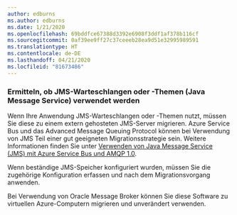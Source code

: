 ```yaml
---
author: edburns
ms.author: edburns
ms.date: 1/21/2020
ms.openlocfilehash: 69bddfce67388d3392e6908f3ddf1af378b116cf
ms.sourcegitcommit: 0af39ee9ff27c37ceeeb28ea9d51e32995989591
ms.translationtype: HT
ms.contentlocale: de-DE
ms.lasthandoff: 04/21/2020
ms.locfileid: "81673486"
---
```

### <a name="determine-whether-java-message-service-jms-queues-or-topics-are-in-use"></a>Ermitteln, ob JMS-Warteschlangen oder -Themen (Java Message Service) verwendet werden

Wenn Ihre Anwendung JMS-Warteschlangen oder -Themen nutzt, müssen Sie diese zu einem extern gehosteten JMS-Server migrieren. Azure Service Bus und das Advanced Message Queuing Protocol können bei Verwendung von JMS Teil einer gut geeigneten Migrationsstrategie sein. Weitere Informationen finden Sie unter [Verwenden von Java Message Service (JMS) mit Azure Service Bus und AMQP 1.0](/azure/service-bus-messaging/service-bus-java-how-to-use-jms-api-amqp).

Wenn beständige JMS-Speicher konfiguriert wurden, müssen Sie die zugehörige Konfiguration erfassen und nach dem Migrationsvorgang anwenden.

Bei Verwendung von Oracle Message Broker können Sie diese Software zu virtuellen Azure-Computern migrieren und unverändert verwenden.
